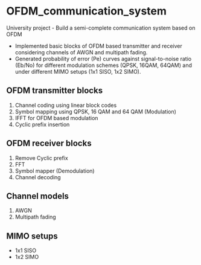 # OFDM_communication_system
University project - Build a semi-complete communication system based on OFDM

* Implemented basic blocks of OFDM based transmitter and receiver considering channels of AWGN and multipath fading.   
* Generated probability of error (Pe) curves against signal-to-noise ratio (Eb/No) for different modulation schemes (QPSK, 16QAM, 64QAM) and under different MIMO setups (1x1 SISO, 1x2 SIMO).

## OFDM transmitter blocks
1) Channel coding using linear block codes
2) Symbol mapping using QPSK, 16 QAM and 64 QAM (Modulation)
3) IFFT for OFDM based modulation
4) Cyclic prefix insertion

## OFDM receiver blocks
1) Remove Cyclic prefix
2) FFT
3) Symbol mapper (Demodulation)
4) Channel decoding

## Channel models
1) AWGN
2) Multipath fading

## MIMO setups
* 1x1 SISO
* 1x2 SIMO
